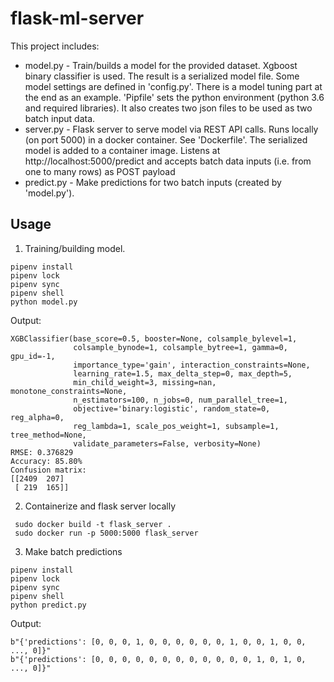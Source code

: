 # flask-ml-server
This project includes:
* model.py - Train/builds a model for the provided dataset. 
Xgboost binary classifier is used. The result is a serialized model file. Some model settings are defined in 'config.py'. 
There is a model tuning part at the end as an example. 'Pipfile' sets the python environment (python 3.6 and required libraries).
It also creates two json files to be used as two batch input data.
* server.py - Flask server to serve model via REST API calls. Runs locally (on port 5000) in a docker container. 
See 'Dockerfile'. The serialized model is added to a container image. 
Listens at http://localhost:5000/predict and accepts batch data inputs (i.e. from one to many rows) as POST payload
* predict.py - Make predictions for two batch inputs (created by 'model.py').

## Usage
1. Training/building model.
```
pipenv install
pipenv lock
pipenv sync
pipenv shell
python model.py
```
Output:
```
XGBClassifier(base_score=0.5, booster=None, colsample_bylevel=1,
              colsample_bynode=1, colsample_bytree=1, gamma=0, gpu_id=-1,
              importance_type='gain', interaction_constraints=None,
              learning_rate=1.5, max_delta_step=0, max_depth=5,
              min_child_weight=3, missing=nan, monotone_constraints=None,
              n_estimators=100, n_jobs=0, num_parallel_tree=1,
              objective='binary:logistic', random_state=0, reg_alpha=0,
              reg_lambda=1, scale_pos_weight=1, subsample=1, tree_method=None,
              validate_parameters=False, verbosity=None)
RMSE: 0.376829
Accuracy: 85.80%
Confusion matrix:
[[2409  207]
 [ 219  165]]
```

2. Containerize and flask server locally
```
 sudo docker build -t flask_server .
 sudo docker run -p 5000:5000 flask_server
```
3. Make batch predictions
```
pipenv install
pipenv lock
pipenv sync
pipenv shell
python predict.py
```
Output:
```
b"{'predictions': [0, 0, 0, 1, 0, 0, 0, 0, 0, 0, 1, 0, 0, 1, 0, 0, ..., 0]}"
b"{'predictions': [0, 0, 0, 0, 0, 0, 0, 0, 0, 0, 0, 0, 1, 0, 1, 0, ..., 0]}"
```

